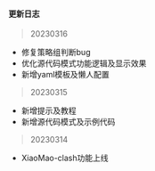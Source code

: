 #### 更新日志



> 20230316

- 修复策略组判断bug
- 优化源代码模式功能逻辑及显示效果
- 新增yaml模板及懒人配置



> 20230315

- 新增提示及教程
- 新增源代码模式及示例代码



> 20230314

- XiaoMao-clash功能上线


